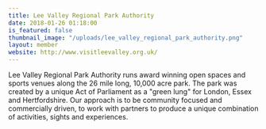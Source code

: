 ```yaml
---
title: Lee Valley Regional Park Authority
date: 2018-01-26 01:18:00 
is_featured: false
thumbnail_image: "/uploads/lee_valley_regional_park_authority.png"
layout: member
website: http://www.visitleevalley.org.uk/
---
```


Lee Valley Regional Park Authority runs award winning open spaces and sports venues along the 26 mile long, 10,000 acre park. The park was created by a unique Act of Parliament as a "green lung" for London, Essex and Hertfordshire. Our approach is to be community focused and commercially driven, to work with partners to produce a unique combination of activities, sights and experiences.